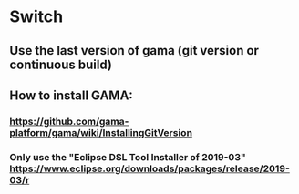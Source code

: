# Switch

## Use the last version of gama (git version or continuous build)

## How to install GAMA:
### https://github.com/gama-platform/gama/wiki/InstallingGitVersion

### Only use the "Eclipse DSL Tool Installer of 2019-03" https://www.eclipse.org/downloads/packages/release/2019-03/r
